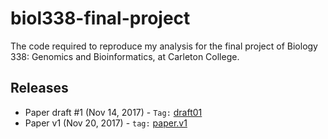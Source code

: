 # biol338-final-project

The code required to reproduce my analysis for the final project of Biology 338: Genomics and Bioinformatics, at Carleton College. 

## Releases

* Paper draft #1 (Nov 14, 2017) - `Tag:` [draft01](https://github.com/dustinmichels/biol338-final-project/tree/draft01)
* Paper v1 (Nov 20, 2017) - `tag:` [paper.v1](https://github.com/dustinmichels/biol338-final-project/tree/paper.v1)
